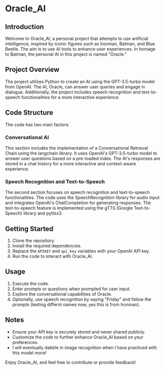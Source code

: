# Oracle_AI

## Introduction

Welcome to Oracle_AI, a personal project that attempts to use artificial intelligence, inspired by iconic figures such as Ironman, Batman, and Blue Beetle. The aim is to use AI tools to enhance user experiences. In homage to Batman, the personal AI in this project is named "Oracle."

## Project Overview

The project utilizes Python to create an AI using the GPT-3.5-turbo model from OpenAI. The AI, Oracle, can answer user queries and engage in dialogue. Additionally, the project includes speech recognition and text-to-speech functionalities for a more interactive experience.

## Code Structure

The code has two main factors:

### Conversational AI

This section includes the implementation of a Conversational Retrieval Chain using the langchain library. It uses OpenAI's GPT-3.5-turbo model to answer user questions based on a pre-loaded index. The AI's responses are stored in a chat history for a more interactive and context-aware experience.

### Speech Recognition and Text-to-Speech

The second section focuses on speech recognition and text-to-speech functionalities. The code uses the SpeechRecognition library for audio input and integrates OpenAI's ChatCompletion for generating responses. The text-to-speech feature is implemented using the gTTS (Google Text-to-Speech) library and pyttsx3.

## Getting Started

1. Clone the repository.
2. Install the required dependencies.
3. Replace the `APIKEY` and `api_key` variables with your OpenAI API key.
4. Run the code to interact with Oracle_AI.

## Usage

1. Execute the code.
2. Enter prompts or questions when prompted for user input.
3. Explore the conversational capabilities of Oracle.
4. Optionally, use speech recognition by saying "Friday" and follow the prompts (testing differnt names now, yes this is from Ironman).

## Notes

- Ensure your API key is securely stored and never shared publicly.
- Customize the code to further enhance Oracle_AI based on your preferences.
- I will eventually dabble in image recognition when I have practiced with this model more!

Enjoy Oracle_AI, and feel free to contribute or provide feedback!
